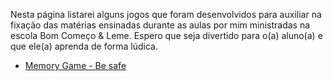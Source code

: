 Nesta página listarei alguns jogos que foram desenvolvidos para auxiliar na fixação das matérias ensinadas durante as aulas por mim ministradas na escola Bom Começo & Leme. Espero que seja divertido para o(a) aluno(a) e que ele(a) aprenda de forma lúdica.

- [Memory Game - Be safe](./be-safe)
